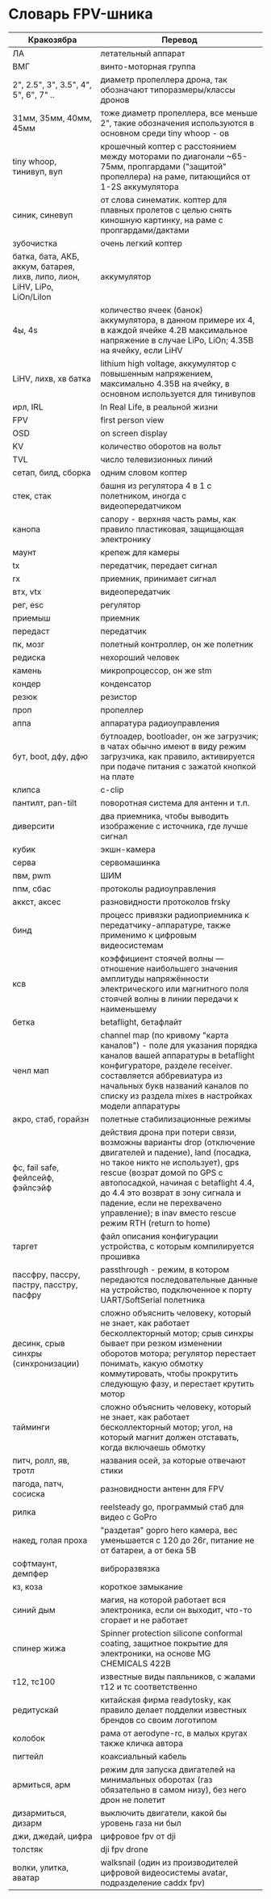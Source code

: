 # Словарь FPV-шника

| Кракозябра                               | Перевод                                                                                                                                                                                                                                                         |
| ---------------------------------------- | --------------------------------------------------------------------------------------------------------------------------------------------------------------------------------------------------------------------------------------------------------------- |
| ЛА                                       | летательный аппарат                                                                                                                                                                                                                                             |
| ВМГ                                      | винто-моторная группа                                                                                                                                                                                                                                           |
| 2", 2.5", 3", 3.5", 4", 5", 6", 7" ..                                      | диаметр пропеллера дрона, так обозначают типоразмеры/классы дронов                                                                                                                                                                                                                                          |
| 31мм, 35мм, 40мм, 45мм                                      | тоже диаметр пропеллера, все меньше 2", такие обозначения используются в основном среди tiny whoop - ов                                                                                                                                                                                                                                           |
| tiny whoop, тинивуп, вуп                             | крошечный коптер с расстоянием между моторами по диагонали ~65-75мм, пропгардами ("защитой" пропеллера) на раме, питающийся от 1-2S аккумулятора                                                                                                                                                                                                        |
| синик, синевуп                           | от слова синематик. коптер для плавных пролетов с целью снять киношную картинку, на раме с пропгардами/дактами                                                                                                                                                                                 |
| зубочистка                               | очень легкий коптер                                                                                                                                                                                                                                             |
| батка, бата, АКБ, аккум, батарея, лихв, липо, лион, LiHV, LiPo, LiOn/LiIon                                      | аккумулятор                                                                                                                                                                                                                                           |
| 4ы, 4s                                   | количество ячеек (банок) аккумулятора, в данном примере их 4, в каждой ячейке 4.2В максимальное напряжение в случае LiPo, LiOn; 4.35В на ячейку, если LiHV                                                                                                                              
| LiHV, лихв, хв батка                                      | lithium high voltage, аккумулятор с повышенным напряжением, максимально 4.35В на ячейку, в основном используется для тинивупов                                                                                    
| ирл, IRL                                      | In Real Life, в реальной жизни                                                                                                                                                                                                                                           |
| FPV                                      | first person view                                                                                                                                                                                                                                               |
| OSD                                      | on screen display                                                                                                                                                                                                                                               |
| KV                                       | количество оборотов на вольт                                                                                                                                                                                                                                    |
| TVL                                      | число телевизионных линий                                                                                                                                                                                                                                       |
| сетап, билд, сборка                      | одним словом коптер                                                                                                                                                                                                                                             |
| стек, стак                               | башня из регулятора 4 в 1 с полетником, иногда с видеопередатчиком                                                                                                                                                                                              |
| канопа                                   | canopy - верхняя часть рамы, как правило пластиковая, защищающая электронику                                                                                                                                                                                    |
| маунт                                    | крепеж для камеры                                                                                                                                                                                                                                               |
| tx                                       | передатчик, передает сигнал                                                                                                                                                                                                                                     |
| rx                                       | приемник, принимает сигнал                                                                                                                                                                                                                                      |
| втх, vtx                                 | видеопередатчик                                                                                                                                                                                                                                                 |
| рег, esc                                 | регулятор                                                                                                                                                                                                                                                       |
| приемыш                                  | приемник                                                                                                                                                                                                                                                        |
| передаст                                 | передатчик                                                                                                                                                                                                                                                      |
| пк, мозг                                 | полетный контроллер, он же полетник                                                                                                                                                                                                                             |
| редиска                                  | нехороший человек                                                                                                                                                                                                                                               |
| камень                                   | микропроцессор, он же stm                                                                                                                                                                                                                                       |
| кондер                                   | конденсатор                                                                                                                                                                                                                                                     |
| резюк                                    | резистор                                                                                                                                                                                                                                                        |
| проп                                     | пропеллер                                                                                                                                                                                                                                                       |
| аппа                                     | аппаратура радиоуправления                                                                                                                                                                                                                                     |
| бут, boot, дфу, дфю                      | бутлоадер, bootloader, он же загрузчик; в чатах обычно имеют в виду режим загрузчика, как правило, активируется при подаче питания с зажатой кнопкой на плате                                                                                                |
| клипса                                   | c-clip                                                                                                                                                                                                                                                          |
| пантилт, pan-tilt                        | поворотная система для антенн и т.п.                                                                                                                                                                                                                            |
| диверсити                                | два приемника, чтобы выводить изображение с источника, где лучше сигнал                                                                                                                                                                                         |
| кубик                                    | экшн-камера                                                                                                                                                                                                                                                     |
| серва                                    | сервомашинка                                                                                                                                                                                                                                                    |
| пвм, pwm                                 | ШИМ                                                                                                                                                                                                                                                             |
| ппм, сбас                                | протоколы радиоуправления                                                                                                                                                                                                                                       |
| аккст, аксес                             | разновидности протоколов frsky                                                                                                                                                                                                                                  |
| бинд                                     | процесс привязки радиоприемника к передатчику-аппаратуре, также применимо к цифровым видеосистемам                                                                                                                                                                                                                                  |
| ксв                                      | коэффициент стоячей волны — отношение наибольшего значения амплитуды напряжённости электрического или магнитного поля стоячей волны в линии передачи к наименьшему                                                                                              |
| бетка                                    | betaflight, бетафлайт                                                                                                                                                                                                                                             |
| ченл мап                               | channel map (по кривому "карта каналов") - поле для указания порядка каналов вашей аппаратуры в betaflight конфигураторе, разделе receiver. составляется аббревиатура из начальных букв названий каналов по списку из раздела mixes в настройках модели аппаратуры                                                                                                                                                                                                                                             |
| акро, стаб, горайзн                      | полетные стабилизационные режимы                                                                                                                                                                                                                                |
| фс, fail safe, фейлсейф, фэйлсэйф                            | действия дрона при потери связи, возможны варианты drop (отключение двигателей и падение), land (посадка, но такое никто не использует), gps rescue (возрат домой по GPS с автопосадкой, начиная с betaflight 4.4, до 4.4 это возврат в зону сигнала и падение, если не перехвачено управление); в inav вместо rescue режим RTH (return to home)                                                                                                                                                                                                                                                |
| таргет                                   | файл описания конфигурации устройства, с которым компилируется прошивка                                                                                                                                                                                         |
| пассфру, пассру, пастру, пасстру, пасфру | passthrough - режим, в котором передаются последовательные данные на устройство, подключенное к порту UART/SoftSerial полетника                                                                                                                                 |
| десинк, срыв синхры (синхронизации)      |  сложно объяснить человеку, который не знает, как работает бесколлекторный мотор; срыв синхры бывает при резком изменении оборотов мотора; регулятор перестает понимать, какую обмотку коммутировать, чтобы прокрутить следующую фазу, и перестает крутить мотор       |
| тайминги                                 | сложно объяснить человеку, который не знает, как работает бесколлекторный мотор; угол, на который магнит должен отставать, когда включаешь обмотку                                                                                                              |
| питч, ролл, яв, тротл                    | названия осей, за которые отвечают стики                                                                                                                                                                                                                        |
| пагода, патч, сосиска                    | разновидности антенн для FPV                                                                                                                                                                                                                                    |
| рилка                                    | reelsteady go, программый стаб для видео с GoPro                                                                                                                                                                                                                |
| накед, голая проха                       | "раздетая" gopro hero камера, вес уменьшается с 120 до 26г, питание не от батареи, а от бека 5В                                                                                                                                                                 |
| софтмаунт, демпфер                       | виброразвязка                                                                                                                                                                                                                                                   |
| кз, коза                                  | короткое замыкание                                                                                                                                                                                                                                              |
| синий дым                                | магия, на которой работает вся электроника, если он выходит, что-то сгорает и не работает                                                                                                                                                                       |
| спинер жижа                              | Spinner protection silicone conformal coating, защитное покрытие для электроники, на основе MG CHEMICALS 422B                                                                                                                                                   |
| т12, тс100                               | известные виды паяльников, с жалами т12 и тс соответственно                                                                                                                                                                                                     |
| редитускай                               | китайская фирма readytosky, как правило делает подделки известных брендов со своим логотипом                                                                                                                                                                    |
| колобок                                  | рама от aerodyne-rc, в малых кругах также кличка автора                                                                                                                                                                                                         |
| пигтейл                                  | коаксиальный кабель                                                                                                                                                                                                                                             |
| армиться, арм                            | режим для запуска двигателей на минимальных оборотах (газ обязательно в самом низу), без него дрон не полетит                                                                                                                                                   |
| дизармиться, дизарм                      | выключить двигатели, какой бы уровень газа ни был                                                                                                                                                                                                               |
| джи, джедай, цифра                         | цифровое fpv от dji                                                                                                                                                                                                                                             |
| толстяк                                  | dji fpv drone                                                                                                                                                                                                                                                   |
| волки, улитка, аватар                            | walksnail (один из производителей цифровой видеосистемы avatar, подразделение caddx fpv)                                                                                                                                                                        |
